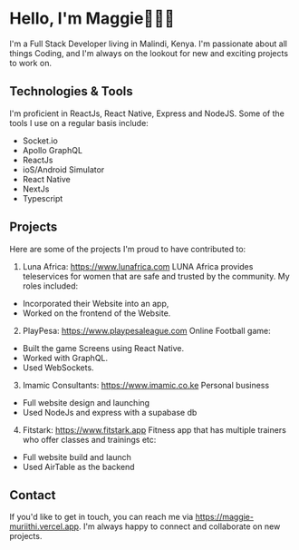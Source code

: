 # Hello, I'm Maggie🦸🏽‍♀️

I'm a Full Stack Developer living in Malindi, Kenya. I'm passionate about all things Coding, and I'm always on the lookout for new and exciting projects to work on.

## Technologies & Tools
I'm proficient in ReactJs, React Native, Express and NodeJS. Some of the tools I use on a regular basis include:

- Socket.io
- Apollo GraphQL
- ReactJs
- ioS/Android Simulator
- React Native
- NextJs
- Typescript


## Projects
Here are some of the projects I'm proud to have contributed to:
1. Luna Africa: https://www.lunafrica.com LUNA Africa provides teleservices for women that are safe and trusted by the community. My roles included: 
- Incorporated their Website into an app, 
- Worked on the frontend of the Website.

2. PlayPesa: https://www.playpesaleague.com Online Football game: 
- Built the game Screens using React Native. 
- Worked with GraphQL.
- Used WebSockets.

3. Imamic Consultants: https://www.imamic.co.ke Personal business
- Full website design and launching
- Used NodeJs and express with a supabase db

4. Fitstark: https://www.fitstark.app Fitness app that has multiple trainers who offer classes and trainings etc:
- Full website build and launch
- Used AirTable as the backend

## Contact
If you'd like to get in touch, you can reach me via https://maggie-muriithi.vercel.app. I'm always happy to connect and collaborate on new projects.
